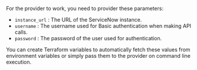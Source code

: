 For the provider to work, you need to provider these parameters:

* `instance_url` : The URL of the ServiceNow instance.
* `username` : The username used for Basic authentication when making API calls.
* `password` : The password of the user used for authentication.

You can create Terraform variables to automatically fetch these values from environment variables or simply pass them to the provider on command line execution.